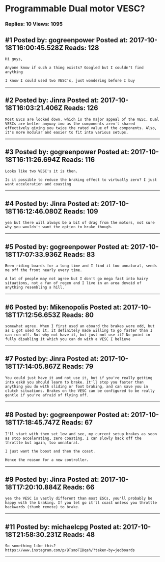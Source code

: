# Programmable Dual motor VESC?

### Replies: 10 Views: 1095

## \#1 Posted by: gogreenpower Posted at: 2017-10-18T16:00:45.528Z Reads: 128

```
Hi guys,

Anyone know if such a thing exists? Googled but I couldn't find anything

I know I could used two VESC's, just wondering before I buy
```

---
## \#2 Posted by: Jinra Posted at: 2017-10-18T16:03:21.406Z Reads: 126

```
Most ESCs are locked down, which is the major appeal of the VESC. Dual VESCs are better anyway imo as the components aren't shared effectively giving you twice the rated value of the components. Also, it's more modular and easier to fit into various setups.
```

---
## \#3 Posted by: gogreenpower Posted at: 2017-10-18T16:11:26.694Z Reads: 116

```
Looks like two VESC's it is then.

Is it possible to reduce the braking effect to virtually zero? I just want acceleration and coasting
```

---
## \#4 Posted by: Jinra Posted at: 2017-10-18T16:12:46.080Z Reads: 109

```
yea but there will always be a bit of drag from the motors, not sure why you wouldn't want the option to brake though.
```

---
## \#5 Posted by: gogreenpower Posted at: 2017-10-18T17:07:33.936Z Reads: 83

```
Been riding boards for a long time and I find it too unnatural, sends me off the front nearly every time.

A lot of people may not agree but I don't go mega fast into hairy situations, not a fan of regen and I live in an area devoid of anything resembling a hill.
```

---
## \#6 Posted by: Mikenopolis Posted at: 2017-10-18T17:12:56.653Z Reads: 80

```
somewhat agree. When I first used an eboard the brakes were odd, but as I got used to it, it definitely made willing to go faster than I can run off. But why not have it, but just not use it? No point in fully disabling it which you can do with a VESC I believe
```

---
## \#7 Posted by: Jinra Posted at: 2017-10-18T17:14:05.867Z Reads: 79

```
You could just have it and not use it, but if you're really getting into esk8 you should learn to brake. It'll stop you faster than anything you do with sliding or foot braking, and can save you in clutch situations. Brakes on the VESC can be configured to be really gentle if you're afraid of flying off.
```

---
## \#8 Posted by: gogreenpower Posted at: 2017-10-18T17:18:45.747Z Reads: 67

```
I'll start with them set low and see, my current setup brakes as soon as stop accelerating, zero coasting, I can slowly back off the throttle but again, too unnatural.

I just want the boost and then the coast.

Hence the reason for a new controller.
```

---
## \#9 Posted by: Jinra Posted at: 2017-10-18T17:20:10.884Z Reads: 66

```
yea the VESC is vastly different than most ESCs, you'll probably be happy with the braking. If you let go it'll coast unless you throttle backwards (thumb remote) to brake.
```

---
## \#11 Posted by: michaelcpg Posted at: 2017-10-18T21:58:30.231Z Reads: 48

```
So something like this?
https://www.instagram.com/p/BTsmoTIDqah/?taken-by=jedboards
```

---
